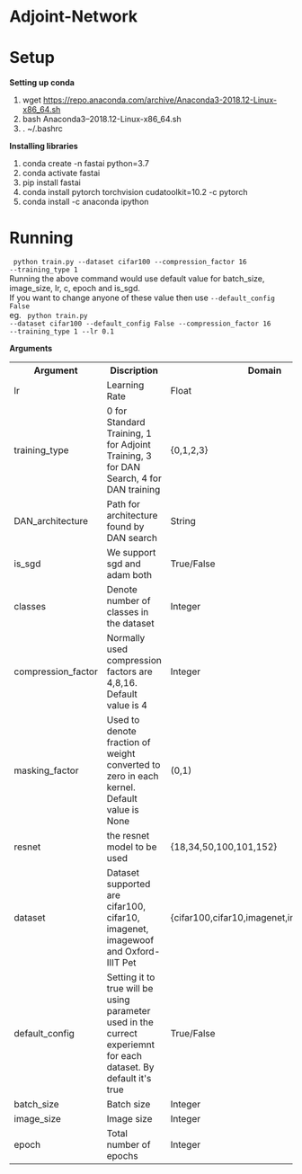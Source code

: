 # Adjoint-Network



# Setup
**Setting up conda** <br/>
1. wget https://repo.anaconda.com/archive/Anaconda3-2018.12-Linux-x86_64.sh <br/>
2. bash Anaconda3–2018.12-Linux-x86_64.sh <br/>
3. . ~/.bashrc

**Installing libraries** <br/>
1. conda create -n fastai python=3.7 <br/>
2. conda activate fastai <br/>
3. pip install fastai <br/>
4. conda install pytorch torchvision cudatoolkit=10.2 -c pytorch <br/>
5. conda install -c anaconda ipython <br/>

# Running
<code> python train.py --dataset cifar100 --compression_factor 16 --training_type 1 </code> <br/>
Running the above command would use default value for batch_size, image_size, lr, c, epoch and is_sgd. <br/>
If you want to change anyone of these value then use <code>--default_config False</code> <br/>
eg. <code> python train.py --dataset cifar100 --default_config False --compression_factor 16 --training_type 1 --lr 0.1 </code> 


**Arguments** <br/>

<table>
  <tr>
    <th>Argument</th>
    <th>Discription</th>
    <th>Domain</th>
  </tr>
  <tr>
    <td>lr</td>
    <td>Learning Rate</td>
    <td>Float</td>
  </tr>
  <tr>
    <td>training_type</td>
    <td>0 for Standard Training, 1 for Adjoint Training, 3 for DAN Search, 4 for DAN training</td>
    <td>{0,1,2,3}</td>
  </tr>
  <tr>
    <td>DAN_architecture</td>
    <td>Path for architecture found by DAN search</td>
    <td>String</td>
  </tr>
  <tr>
    <td>is_sgd</td>
    <td>We support sgd and adam both</td>
    <td>True/False</td>
  </tr>
  <tr>
    <td>classes</td>
    <td>Denote number of classes in the dataset</td>
    <td>Integer</td>
  </tr>
  <tr>
    <td>compression_factor</td>
    <td>Normally used compression factors are 4,8,16. Default value is 4</td>
    <td>Integer</td>
  </tr>
  <tr>
    <td>masking_factor</td>
    <td>Used to denote fraction of weight converted to zero in each kernel. Default value is None</td>
    <td>(0,1)</td>
  </tr>
  <tr>
    <td>resnet</td>
    <td>the resnet model to be used</td>
    <td>{18,34,50,100,101,152}</td>
  </tr>
  <tr>
    <td>dataset</td>
    <td>Dataset supported are cifar100, cifar10, imagenet, imagewoof and Oxford-IIIT Pet</td>
    <td>{cifar100,cifar10,imagenet,imagewoof,pets}</td>
  </tr>
  <tr>
    <td>default_config</td>
    <td>Setting it to true will be using parameter used in the currect experiemnt for each dataset. By default it's true</td>
    <td>True/False</td>
  </tr>
  <tr>
    <td>batch_size</td>
    <td>Batch size</td>
    <td>Integer</td>
  </tr>
  <tr>
    <td>image_size</td>
    <td>Image size</td>
    <td>Integer</td>
  </tr>
  <tr>
    <td>epoch</td>
    <td>Total number of epochs</td>
    <td>Integer</td>
  </tr>
</table>
